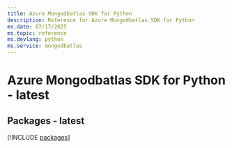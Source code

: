 ```yaml
---
title: Azure Mongodbatlas SDK for Python
description: Reference for Azure Mongodbatlas SDK for Python
ms.date: 07/17/2025
ms.topic: reference
ms.devlang: python
ms.service: mongodbatlas
---
```

# Azure Mongodbatlas SDK for Python - latest
## Packages - latest
[!INCLUDE [packages](mongodbatlas-index.md)]